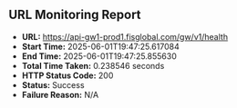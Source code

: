 ## URL Monitoring Report

- **URL:** https://api-gw1-prod1.fisglobal.com/gw/v1/health
- **Start Time:** 2025-06-01T19:47:25.617084
- **End Time:** 2025-06-01T19:47:25.855630
- **Total Time Taken:** 0.238546 seconds
- **HTTP Status Code:** 200
- **Status:** Success
- **Failure Reason:** N/A
